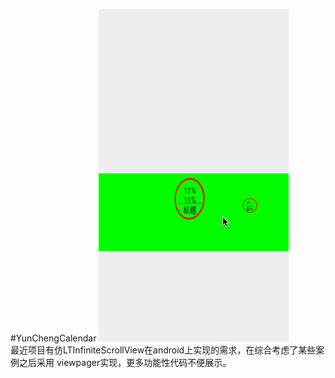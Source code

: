 #YunChengCalendar
![image](https://github.com/liqiangmob/-LTInfiniteScrollView/blob/master/gif/flip.gif)  
最近项目有仿LTInfiniteScrollView在android上实现的需求，在综合考虑了某些案例之后采用 viewpager实现，更多功能性代码不便展示。
